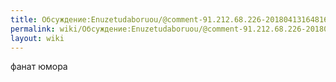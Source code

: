 ```yaml
---
title: Обсуждение:Enuzetudaboruou/@comment-91.212.68.226-20180413164816
permalink: wiki/Обсуждение:Enuzetudaboruou/@comment-91.212.68.226-20180413164816/
layout: wiki
---
```


фанат юмора 
